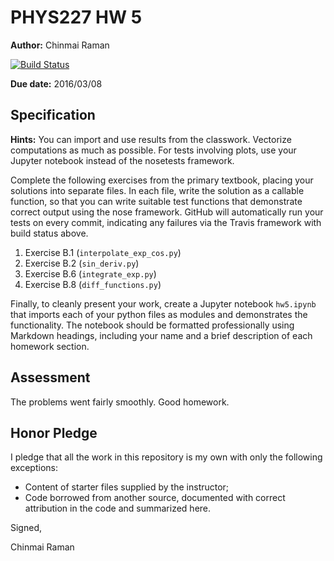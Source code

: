 # PHYS227 HW 5

**Author:** Chinmai Raman

[![Build Status](https://travis-ci.org/chapman-phys227-2016s/hw-5-ChinmaiRaman.svg?branch=master)](https://travis-ci.org/chapman-phys227-2016s/hw-5-ChinmaiRaman)

**Due date:** 2016/03/08

## Specification

**Hints:** You can import and use results from the classwork.  Vectorize computations as much as possible.  For tests involving plots, use your Jupyter notebook instead of the nosetests framework.

Complete the following exercises from the primary textbook, placing your solutions into separate files. In each file, write the solution as a callable function, so that you can write suitable test functions that demonstrate correct output using the nose framework. GitHub will automatically run your tests on every commit, indicating any failures via the Travis framework with build status above.

1. Exercise B.1 (```interpolate_exp_cos.py```)
1. Exercise B.2 (```sin_deriv.py```) 
1. Exercise B.6 (```integrate_exp.py```) 
1. Exercise B.8 (```diff_functions.py```) 

Finally, to cleanly present your work, create a Jupyter notebook ```hw5.ipynb``` that imports each of your python files as modules and demonstrates the functionality. The notebook should be formatted professionally using Markdown headings, including your name and a brief description of each homework section.

## Assessment

The problems went fairly smoothly. Good homework.

## Honor Pledge

I pledge that all the work in this repository is my own with only the following exceptions:

* Content of starter files supplied by the instructor;
* Code borrowed from another source, documented with correct attribution in the code and summarized here.

Signed,

Chinmai Raman
